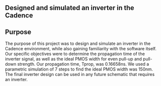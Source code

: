## Designed and simulated an inverter in the Cadence

## Purpose
The purpose of this project was to design and simulate an inverter in the Cadence environment, while also gaining familiarity with the software itself. Our specific objectives were to determine the propagation time of the inverter signal, as well as the ideal PMOS width for even pull-up and pull-down strength. Our propagation time, Tprop, was 0.16658ns. We used a parametric simulation of 7 steps to find the ideal PMOS width was 150nm. The final inverter design can be used in any future schematic that requires an inverter. 
